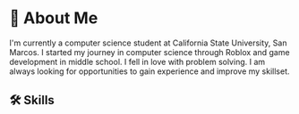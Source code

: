 # 🚀 About Me
I'm currently a computer science student at California State University, San Marcos. I started my journey in computer science through Roblox and game development in middle school. I fell in love with problem solving. I am always looking for opportunities to gain experience and improve my skillset. 


## 🛠 Skills
